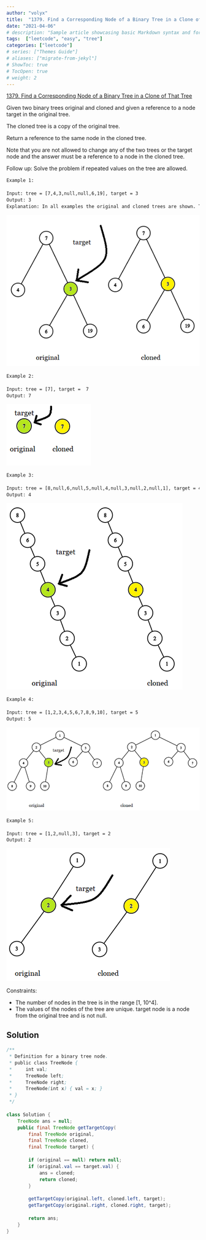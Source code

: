 ```yaml
---
author: "volyx"
title:  "1379. Find a Corresponding Node of a Binary Tree in a Clone of That Tree"
date: "2021-04-06"
# description: "Sample article showcasing basic Markdown syntax and formatting for HTML elements."
tags:  ["leetcode", "easy", "tree"]
categories: ["leetcode"]
# series: ["Themes Guide"]
# aliases: ["migrate-from-jekyl"]
# ShowToc: true
# TocOpen: true
# weight: 2
---
```


[1379. Find a Corresponding Node of a Binary Tree in a Clone of That Tree](https://leetcode.com/problems/find-a-corresponding-node-of-a-binary-tree-in-a-clone-of-that-tree/)

Given two binary trees original and cloned and given a reference to a node target in the original tree.

The cloned tree is a copy of the original tree.

Return a reference to the same node in the cloned tree.

Note that you are not allowed to change any of the two trees or the target node and the answer must be a reference to a node in the cloned tree.

Follow up: Solve the problem if repeated values on the tree are allowed.

```txt
Example 1:

Input: tree = [7,4,3,null,null,6,19], target = 3
Output: 3
Explanation: In all examples the original and cloned trees are shown. The target node is a green node from the original tree. The answer is the yellow node from the cloned tree.
```

![ex1](/images/2021-04-06-cloned-ex1.png)

```txt
Example 2:

Input: tree = [7], target =  7
Output: 7
```

![ex2](/images/2021-04-06-cloned-ex2.png)

```txt
Example 3:

Input: tree = [8,null,6,null,5,null,4,null,3,null,2,null,1], target = 4
Output: 4
```

![ex3](/images/2021-04-06-cloned-ex3.png)

```txt
Example 4:

Input: tree = [1,2,3,4,5,6,7,8,9,10], target = 5
Output: 5
```

![ex4](/images/2021-04-06-cloned-ex4.png)

```txt
Example 5:

Input: tree = [1,2,null,3], target = 2
Output: 2
```

![ex5](/images/2021-04-06-cloned-ex5.png)

Constraints:

- The number of nodes in the tree is in the range [1, 10^4].
- The values of the nodes of the tree are unique.
    target node is a node from the original tree and is not null.

## Solution

```java
/**
 * Definition for a binary tree node.
 * public class TreeNode {
 *     int val;
 *     TreeNode left;
 *     TreeNode right;
 *     TreeNode(int x) { val = x; }
 * }
 */

class Solution {
    TreeNode ans = null;
    public final TreeNode getTargetCopy(
        final TreeNode original, 
        final TreeNode cloned, 
        final TreeNode target) {
        
        if (original == null) return null;
        if (original.val == target.val) {
            ans = cloned;
            return cloned;
        }
        
        getTargetCopy(original.left, cloned.left, target);
        getTargetCopy(original.right, cloned.right, target);
        
        return ans;
    }
}
```
